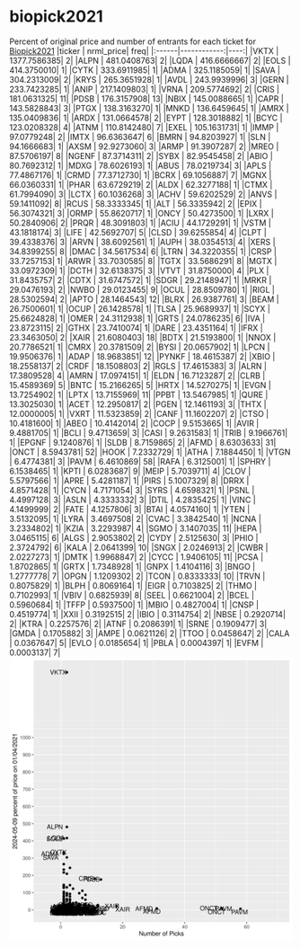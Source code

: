 # biopick2021
Percent of original price and number of entrants for each ticket for [Biopick2021](https://twitter.com/hashtag/Biopick2021)
|ticker |   nrml_price| freq|
|:------|------------:|----:|
|VKTX   | 1377.7586385|    2|
|ALPN   |  481.0408763|    2|
|LQDA   |  416.6666667|    2|
|EOLS   |  414.3750010|    1|
|CYTK   |  333.6911985|    1|
|ADMA   |  325.1185059|    1|
|SAVA   |  304.2313009|    2|
|KRYS   |  265.3651928|    1|
|AVDL   |  243.9939996|    3|
|GERN   |  233.7423285|    1|
|ANIP   |  217.1409803|    1|
|VRNA   |  209.5774692|    2|
|CRIS   |  181.0631325|   11|
|PDSB   |  176.3157908|   13|
|NBIX   |  145.0088665|    1|
|CAPR   |  143.5828843|    3|
|PTGX   |  138.3163270|    1|
|MNKD   |  136.6459645|    1|
|AMRX   |  135.0409836|    1|
|ARDX   |  131.0664578|    2|
|EYPT   |  128.3018882|    1|
|BCYC   |  123.0208328|    4|
|ATNM   |  110.8142480|    7|
|EXEL   |  105.1631731|    1|
|IMMP   |   97.0779248|    2|
|IMTX   |   96.6363647|    6|
|BMRN   |   94.8203927|    1|
|SLN    |   94.1666683|    1|
|AXSM   |   92.9273060|    3|
|ARMP   |   91.3907287|    2|
|MREO   |   87.5706197|    8|
|NGENF  |   87.3714311|    2|
|SYBX   |   82.9545458|    2|
|ABIO   |   80.7692312|    1|
|MDXG   |   78.6026193|    1|
|ABUS   |   78.0219734|    3|
|APLS   |   77.4867176|    1|
|CRMD   |   77.3712730|    1|
|BCRX   |   69.1056887|    7|
|MGNX   |   66.0360331|    1|
|PHAR   |   63.6729219|    2|
|ALDX   |   62.3277188|    1|
|CTMX   |   61.7994090|    3|
|LCTX   |   60.1036268|    3|
|ACHV   |   59.6202529|    2|
|ANVS   |   59.1411092|    8|
|RCUS   |   58.3333345|    1|
|ALT    |   56.3335942|    2|
|EPIX   |   56.3074321|    3|
|ORMP   |   55.8620717|    1|
|ONCY   |   50.4273500|    1|
|LXRX   |   50.2840906|    2|
|PRQR   |   48.3091803|    1|
|ACIU   |   44.1729291|    1|
|VSTM   |   43.1818174|    3|
|LIFE   |   42.5692707|    5|
|CLSD   |   39.6255854|    4|
|CLPT   |   39.4338376|    3|
|ARVN   |   38.6092561|    1|
|AUPH   |   38.0354513|    4|
|XERS   |   34.8399255|    8|
|DMAC   |   34.5617534|    6|
|LTRN   |   34.3220355|    1|
|CRSP   |   33.7257153|    1|
|ARWR   |   33.7030585|    8|
|TGTX   |   33.5686291|    8|
|MGTX   |   33.0972309|    1|
|DCTH   |   32.6138375|    3|
|VTVT   |   31.8750000|    4|
|PLX    |   31.8435757|    2|
|CDTX   |   31.6747572|    1|
|SDGR   |   29.2148947|    1|
|MRKR   |   29.0476193|    2|
|NWBO   |   29.0123455|    9|
|OCUL   |   28.8509780|    1|
|RIGL   |   28.5302594|    2|
|APTO   |   28.1464543|   12|
|BLRX   |   26.9387761|    3|
|BEAM   |   26.7500601|    1|
|OCUP   |   26.1428578|    1|
|TLSA   |   25.9689937|    1|
|SCYX   |   25.6624828|    1|
|OMER   |   24.3112938|    1|
|GRTS   |   24.0786235|    6|
|IVA    |   23.8723115|    2|
|GTHX   |   23.7410074|    1|
|DARE   |   23.4351164|    1|
|IFRX   |   23.3463050|    2|
|XAIR   |   21.6080403|   18|
|BDTX   |   21.5193800|    1|
|NNOX   |   20.7786521|    1|
|CMRX   |   20.3781509|    2|
|BYSI   |   20.0657902|    1|
|LPCN   |   19.9506376|    1|
|ADAP   |   18.9683851|   12|
|PYNKF  |   18.4615387|    2|
|XBIO   |   18.2558137|    2|
|CRDF   |   18.1508803|    2|
|RGLS   |   17.4615383|    3|
|ALRN   |   17.3809528|    4|
|AMRN   |   17.0974151|    1|
|ELDN   |   16.7123287|    2|
|CLRB   |   15.4589369|    5|
|BNTC   |   15.2166265|    5|
|HRTX   |   14.5270275|    1|
|EVGN   |   13.7254902|    1|
|LPTX   |   13.7155969|   11|
|PPBT   |   13.5467985|    1|
|QURE   |   13.3025030|    1|
|ACET   |   12.2950817|    2|
|PGEN   |   12.1461193|    3|
|THTX   |   12.0000005|    1|
|VXRT   |   11.5323859|    2|
|CANF   |   11.1602207|    2|
|CTSO   |   10.4181600|    1|
|ABEO   |   10.4142014|    2|
|COCP   |    9.5153665|    1|
|AVIR   |    9.4881705|    1|
|BCLI   |    9.4713659|    3|
|CASI   |    9.2631583|    1|
|TRIB   |    9.1966761|    1|
|EPGNF  |    9.1240876|    1|
|SLDB   |    8.7159865|    2|
|AFMD   |    8.6303633|   31|
|ONCT   |    8.5943781|   52|
|HOOK   |    7.2332729|    1|
|ATHA   |    7.1884450|    1|
|VTGN   |    6.4774381|    3|
|PAVM   |    6.4610869|   58|
|RAFA   |    6.3125001|    1|
|SPHRY  |    6.1538465|    1|
|KPTI   |    6.0283687|    9|
|MEIP   |    5.7039711|    4|
|CLOV   |    5.5797566|    1|
|APRE   |    5.4281187|    1|
|PIRS   |    5.1007329|    8|
|DRRX   |    4.8571428|    1|
|CYCN   |    4.7171054|    3|
|SYRS   |    4.6598321|    1|
|PSNL   |    4.4997128|    3|
|ASLN   |    4.3333332|    3|
|DTIL   |    4.2835425|    1|
|VINC   |    4.1499999|    2|
|FATE   |    4.1257806|    3|
|BTAI   |    4.0574160|    1|
|YTEN   |    3.5132095|    1|
|LYRA   |    3.4697508|    2|
|CVAC   |    3.3842540|    1|
|NCNA   |    3.2334802|    1|
|KZIA   |    3.2293987|    4|
|SGMO   |    3.1407035|   11|
|HEPA   |    3.0465115|    6|
|ALGS   |    2.9053802|    2|
|CYDY   |    2.5125630|    3|
|PHIO   |    2.3724792|    6|
|KALA   |    2.0641399|   10|
|SNGX   |    2.0246913|    2|
|CWBR   |    2.0227273|    1|
|DMTK   |    1.9968847|    2|
|CYCC   |    1.9406105|   11|
|PCSA   |    1.8702865|    1|
|GRTX   |    1.7348928|    1|
|GNPX   |    1.4104116|    3|
|BNGO   |    1.2777778|    7|
|OPGN   |    1.1209302|    2|
|TCON   |    0.8333333|   10|
|TRVN   |    0.8075829|    1|
|BLPH   |    0.8069164|    1|
|EIGR   |    0.7103825|    2|
|THMO   |    0.7102993|    1|
|VBIV   |    0.6825939|    8|
|SEEL   |    0.6621004|    2|
|BCEL   |    0.5960684|    1|
|TFFP   |    0.5937500|    1|
|MBIO   |    0.4827004|    1|
|CNSP   |    0.4519774|    1|
|XXII   |    0.3192515|    2|
|IBIO   |    0.3114754|    2|
|NBSE   |    0.2920714|    2|
|KTRA   |    0.2257576|    2|
|ATNF   |    0.2086391|    1|
|SRNE   |    0.1909477|    3|
|GMDA   |    0.1705882|    3|
|AMPE   |    0.0621126|    2|
|TTOO   |    0.0458647|    2|
|CALA   |    0.0367647|    5|
|EVLO   |    0.0185654|    1|
|PBLA   |    0.0004397|    1|
|EVFM   |    0.0003137|    7|
![retvspicks](biopicks.png?raw=true)
